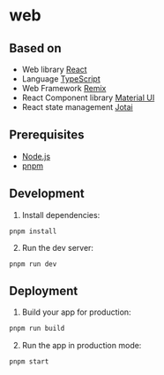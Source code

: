# web

## Based on

- Web library [React](https://react.dev/learn)
- Language [TypeScript](https://www.typescriptlang.org/docs/)
- Web Framework [Remix](https://remix.org.cn/docs/en/main)
- React Component library [Material UI](https://mui.com/material-ui/)
- React state management [Jotai](https://jotai.org/docs)

## Prerequisites

- [Node.js](https://nodejs.org/zh-cn/download)
- [pnpm](https://pnpm.io/installation#using-npm)

## Development

1. Install dependencies:

```shellscript
pnpm install
```

2. Run the dev server:

```shellscript
pnpm run dev
```

## Deployment

1. Build your app for production:

```sh
pnpm run build
```

2. Run the app in production mode:

```sh
pnpm start
```
